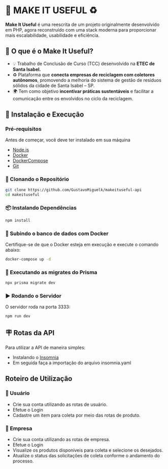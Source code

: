 # 🌱 MAKE IT USEFUL ♻️ #
**Make It Useful** é uma reescrita de um projeto originalmente desenvolvido em PHP, agora reconstruído com uma stack moderna para proporcionar mais escalabilidade, usabilidade e eficiência.

## 🧾 O que é o Make It Useful? ##
- 💡 Trabalho de Conclusão de Curso (TCC) desenvolvido na **ETEC de Santa Isabel.**
- ♻️ Plataforma que **conecta empresas de reciclagem com coletores autônomos**, promovendo a melhoria do sistema de gestão de resíduos sólidos da cidade de Santa Isabel – SP.
- 🌍 Tem como objetivo **incentivar práticas sustentáveis** e facilitar a comunicação entre os envolvidos no ciclo da reciclagem.

## 🚀 Instalação e Execução ##
### Pré-requisitos ###
Antes de começar, você deve ter instalado em sua máquina
- [Node.js](https://nodejs.org/pt)
- [Docker](https://www.docker.com/)
- [DockerCompose](https://docs.docker.com/compose/)
- [Git](https://git-scm.com/)

### 🧱  Clonando o Repositório ###
```bash
git clone https://github.com/GustavoMiguelk/makeituseful-api
cd makeituseful
```

### 📦 Instalando Dependências ###
```bash
npm install
```
### 🐋 Subindo o banco de dados com Docker ###
Certifique-se de que o Docker esteja em execução e execute o comando abaixo:
```bash
docker-compose up -d
```

### 🔄 Executando as migrates do Prisma ###
```bash
npx prisma migrate dev
```

### ▶️ Rodando o Servidor ###
O servidor roda na porta 3333:
```bash
npm run dev
```

## 🪧 Rotas da API ##
Para utilizar a API de maneira simples:
- Instalando o [Insomnia](https://insomnia.rest/download)
- Em seguida faça a importação do arquivo insomnia.yaml

## Roteiro de Utilização ##
### 👤 Usuário ###
- Crie sua conta utilizando as rotas de usuário.
- Efetue o Login
- Cadastre um item para coleta por meio das rotas de produto.

### 🏢 Empresa ###
- Crie sua conta utilizando as rotas de empresa.
- Efetue o Login
- Visualize os produtos disponíveis para coleta e selecione os desejados.
- Atualize o status das solicitações de coleta conforme o andamento do processo.





